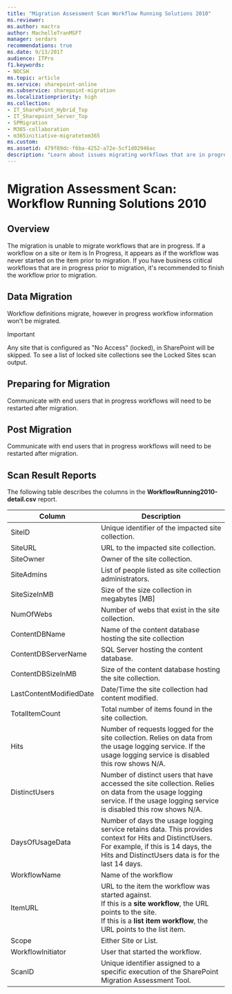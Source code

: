 ```yaml
---
title: "Migration Assessment Scan Workflow Running Solutions 2010"
ms.reviewer:
ms.author: mactra
author: MachelleTranMSFT
manager: serdars
recommendations: true
ms.date: 9/13/2017
audience: ITPro
f1.keywords:
- NOCSH
ms.topic: article
ms.service: sharepoint-online
ms.subservice: sharepoint-migration
ms.localizationpriority: high
ms.collection:
- IT_SharePoint_Hybrid_Top
- IT_Sharepoint_Server_Top
- SPMigration
- M365-collaboration
- m365initiative-migratetom365
ms.custom:
ms.assetid: 479f89dc-f6ba-4252-a72e-5cf1d02946ac
description: "Learn about issues migrating workflows that are in progress."
---
```


# Migration Assessment Scan: Workflow Running Solutions 2010

## Overview

The migration is unable to migrate workflows that are in progress. If a workflow on a site or item is In Progress, it appears as if the workflow was never started on the item prior to migration. If you have business critical workflows that are in progress prior to migration, it's recommended to finish the workflow prior to migration.

## Data Migration

Workflow definitions migrate, however in progress workflow information won't be migrated.

> [!IMPORTANT]
> Any site that is configured as "No Access" (locked), in SharePoint will be skipped. To see a list of locked site collections see the Locked Sites scan output.

## Preparing for Migration

Communicate with end users that in progress workflows will need to be restarted after migration.

## Post Migration

Communicate with end users that in progress workflows will need to be restarted after migration.

## Scan Result Reports

The following table describes the columns in the **WorkflowRunning2010-detail.csv** report.

|Column|Description|
|---|---|
|SiteID|Unique identifier of the impacted site collection.|
|SiteURL|URL to the impacted site collection.|
|SiteOwner|Owner of the site collection.|
|SiteAdmins|List of people listed as site collection administrators.|
|SiteSizeInMB|Size of the size collection in megabytes [MB]|
|NumOfWebs|Number of webs that exist in the site collection.|
|ContentDBName|Name of the content database hosting the site collection|
|ContentDBServerName|SQL Server hosting the content database.|
|ContentDBSizeInMB|Size of the content database hosting the site collection.|
|LastContentModifiedDate|Date/Time the site collection had content modified.|
|TotalItemCount|Total number of items found in the site collection.|
|Hits|Number of requests logged for the site collection. Relies on data from the usage logging service. If the usage logging service is disabled this row shows N/A.|
|DistinctUsers|Number of distinct users that have accessed the site collection. Relies on data from the usage logging service. If the usage logging service is disabled this row shows N/A.|
|DaysOfUsageData|Number of days the usage logging service retains data. This provides context for Hits and DistinctUsers. For example, if this is 14 days, the Hits and DistinctUsers data is for the last 14 days.|
|WorkflowName|Name of the workflow|
|ItemURL|URL to the item the workflow was started against. <br/> If this is a **site workflow**, the URL points to the site. <br/> If this is a **list item workflow**, the URL points to the list item.|
|Scope|Either Site or List.|
|WorkflowInitiator|User that started the workflow.|
|ScanID|Unique identifier assigned to a specific execution of the SharePoint Migration Assessment Tool.|
